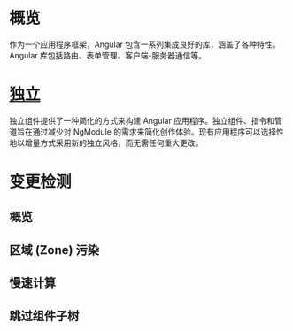 # 概览
作为一个应用程序框架，Angular 包含一系列集成良好的库，涵盖了各种特性。Angular 库包括路由、表单管理、客户端-服务器通信等。

# [独立](./StandaloneComponents.md)
独立组件提供了一种简化的方式来构建 Angular 应用程序。独立组件、指令和管道旨在通过减少对 NgModule 的需求来简化创作体验。现有应用程序可以选择性地以增量方式采用新的独立风格，而无需任何重大更改。

# 变更检测
## 概览
## 区域 (Zone) 污染
## 慢速计算
## 跳过组件子树